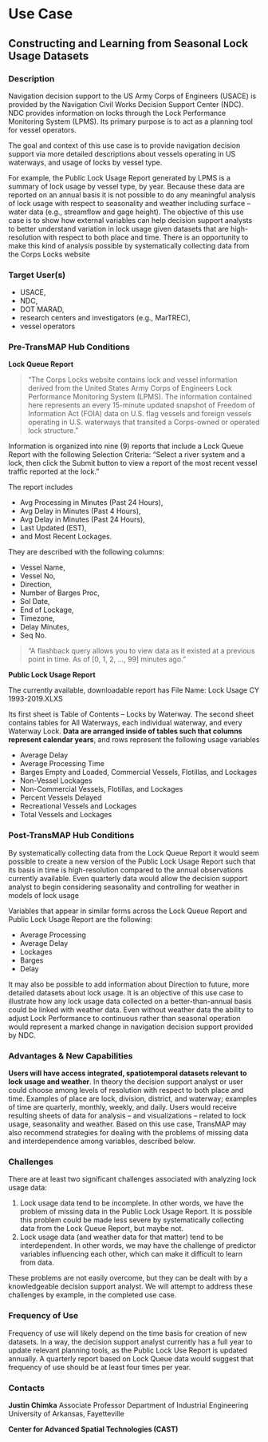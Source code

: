 # Use Case
## Constructing and Learning from Seasonal Lock Usage Datasets

### Description

Navigation decision support to the US Army Corps of Engineers (USACE) is provided by the Navigation Civil Works Decision Support Center (NDC). NDC provides information on locks through the Lock Performance Monitoring System (LPMS). Its primary purpose is to act as a planning tool for vessel operators.

The goal and context of this use case is to provide navigation decision support via more detailed descriptions about vessels operating in US waterways, and usage of locks by vessel type.

For example, the Public Lock Usage Report generated by LPMS is a summary of lock usage by vessel type, by year. Because these data are reported on an annual basis it is not possible to do any meaningful analysis of lock usage with respect to seasonality and weather including surface – water data (e.g., streamflow and gage height). The objective of this use case is to show how external variables can help decision support analysts to better understand variation in lock usage given datasets that are high-resolution with respect to both place and time. There is an opportunity to make this kind of analysis possible by systematically collecting data from the Corps Locks website


### Target User(s)

- USACE,
- NDC,
- DOT MARAD,
- research centers and investigators (e.g., MarTREC),
- vessel operators


### Pre-TransMAP Hub Conditions

**Lock Queue Report**

> “The Corps Locks website contains lock and vessel information derived from the United States Army Corps of Engineers Lock Performance Monitoring System (LPMS). The information contained here represents an every 15-minute updated snapshot of Freedom of Information Act (FOIA) data on U.S. flag vessels and foreign vessels operating in U.S. waterways that transited a Corps-owned or operated lock structure.”

Information is organized into nine (9) reports that include a Lock Queue Report with the following Selection Criteria: “Select a river system and a lock, then click the Submit button to view a report of the most recent vessel traffic reported at the lock.”

The report includes

- Avg Processing in Minutes (Past 24 Hours),
- Avg Delay in Minutes (Past 4 Hours),
- Avg Delay in Minutes (Past 24 Hours),
- Last Updated (EST),
- and Most Recent Lockages.

They are described with the following columns:

- Vessel Name,
- Vessel No,
- Direction,
- Number of Barges Proc,
- Sol Date,
- End of Lockage,
- Timezone,
- Delay Minutes,
- Seq No.

> “A flashback query allows you to view data as it existed at a previous point in time. As of [0, 1, 2, …, 99] minutes ago.”

**Public Lock Usage Report**

The currently available, downloadable report has File Name: Lock Usage CY 1993-2019.XLXS

Its first sheet is Table of Contents – Locks by Waterway. The second sheet contains tables for All Waterways, each individual waterway, and every Waterway Lock. **Data are arranged inside of tables such that columns represent calendar years**, and rows represent the following usage variables

- Average Delay
- Average Processing Time
- Barges Empty and Loaded, Commercial Vessels, Flotillas, and Lockages
- Non-Vessel Lockages
- Non-Commercial Vessels, Flotillas, and Lockages
- Percent Vessels Delayed
- Recreational Vessels and Lockages
- Total Vessels and Lockages


### Post-TransMAP Hub Conditions

By systematically collecting data from the Lock Queue Report it would seem possible to create a new version of the Public Lock Usage Report such that its basis in time is high-resolution compared to the annual observations currently available. Even quarterly data would allow the decision support analyst to begin considering seasonality and controlling for weather in models of lock usage

Variables that appear in similar forms across the Lock Queue Report and Public Lock Usage Report are the following:

- Average Processing
- Average Delay
- Lockages
- Barges
- Delay

It may also be possible to add information about Direction to future, more detailed datasets about lock usage. It is an objective of this use case to illustrate how any lock usage data collected on a better-than-annual basis could be linked with weather data. Even without weather data the ability to adjust Lock Performance to continuous rather than seasonal operation would represent a marked change in navigation decision support provided by NDC.


### Advantages & New Capabilities

**Users will have access integrated, spatiotemporal datasets relevant to lock usage and weather**. In theory the decision support analyst or user could choose among levels of resolution with respect to both place and time. Examples of place are lock, division, district, and waterway; examples of time are quarterly, monthly, weekly, and daily. Users would receive resulting sheets of data for analysis – and visualizations – related to lock usage, seasonality and weather. Based on this use case, TransMAP may also recommend strategies for dealing with the problems of missing data and interdependence among variables, described below.


### Challenges

There are at least two significant challenges associated with analyzing lock usage data:

1. Lock usage data tend to be incomplete. In other words, we have the problem of missing data in the Public Lock Usage Report. It is possible this problem could be made less severe by systematically collecting data from the Lock Queue Report, but maybe not.
2. Lock usage data (and weather data for that matter) tend to be interdependent. In other words, we may have the challenge of predictor variables influencing each other, which can make it difficult to learn from data.

These problems are not easily overcome, but they can be dealt with by a knowledgeable decision support analyst. We will attempt to address these challenges by example, in the completed use case.


### Frequency of Use

Frequency of use will likely depend on the time basis for creation of new datasets. In a way, the decision support analyst currently has a full year to update relevant planning tools, as the Public Lock Use Report is updated annually. A quarterly report based on Lock Queue data would suggest that frequency of use should be at least four times per year.


### Contacts

**Justin Chimka**
Associate Professor
Department of Industrial Engineering
University of Arkansas, Fayetteville

**Center for Advanced Spatial Technologies (CAST)**



